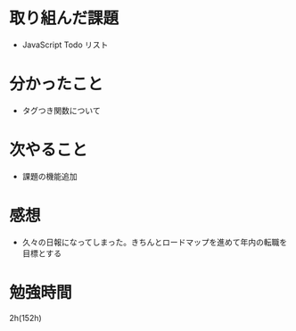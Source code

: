 # 取り組んだ課題

- JavaScript Todo リスト

# 分かったこと

- タグつき関数について

# 次やること

- 課題の機能追加

# 感想

- 久々の日報になってしまった。きちんとロードマップを進めて年内の転職を目標とする

# 勉強時間

2h(152h)
